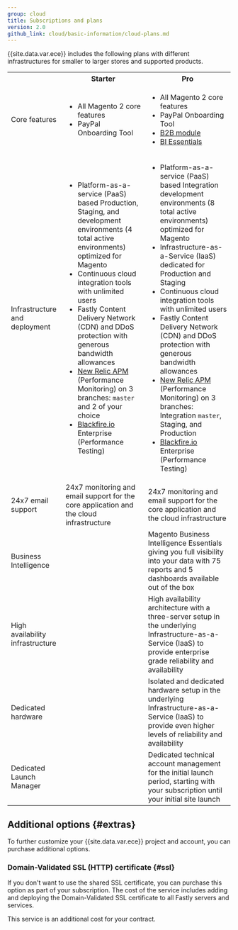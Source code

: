 ```yaml
---
group: cloud
title: Subscriptions and plans
version: 2.0
github_link: cloud/basic-information/cloud-plans.md
---
```


{{site.data.var.ece}} includes the following plans with different infrastructures for smaller to larger stores and supported products.

<table>
  <tbody>
    <tr>
      <td class="blank"></td>
      <th>Starter</th>
      <th>Pro</th>
    </tr>
    <tr>
      <td>Core features</td>
      <td>
        <ul>
          <li>All Magento 2 core features</li>
          <li>PayPal Onboarding Tool</li>
        </ul>
      </td>
      <td>
        <ul>
          <li>All Magento 2 core features</li>
          <li>PayPal Onboarding Tool</li>
          <li>
            <a href="https://magento.com/business-needs/b2b-commerce">B2B module</a>
          </li>
          <li>
            <a href="https://magento.com/products/business-intelligence/essentials">BI Essentials</a>
          </li>
        </ul>
      </td>
    </tr>
    <tr>
      <td>Infrastructure and deployment</td>
      <td>
        <ul>
          <li>Platform-as-a-service (PaaS) based Production, Staging, and development environments (4 total active environments) optimized for Magento</li>
          <li>Continuous cloud integration tools with unlimited users</li>
          <li>Fastly Content Delivery Network (CDN) and DDoS protection with generous bandwidth allowances</li>
          <li>
            <a href="{{ page.baseurl }}/cloud/project/new-relic.html">New Relic APM</a> (Performance Monitoring) on 3 branches: <code>master</code> and 2 of your choice
          </li>
          <li>
            <a href="{{ page.baseurl }}/cloud/project/project-integrate-blackfire.html">Blackfire.io</a> Enterprise (Performance Testing)
          </li>
        </ul>
      </td>
      <td>
        <ul>
          <li>Platform-as-a-service (PaaS) based Integration development environments (8 total active environments) optimized for Magento</li>
          <li>Infrastructure-as-a-Service (IaaS) dedicated for Production and Staging</li>
          <li>Continuous cloud integration tools with unlimited users</li>
          <li>Fastly Content Delivery Network (CDN) and DDoS protection with generous bandwidth allowances</li>
          <li>
            <a href="{{ page.baseurl }}/cloud/project/new-relic.html">New Relic APM</a> (Performance Monitoring) on 3 branches: Integration <code>master</code>, Staging, and Production
          </li>
          <li>
            <a href="{{ page.baseurl }}/cloud/project/project-integrate-blackfire.html">Blackfire.io</a> Enterprise (Performance Testing)
          </li>
        </ul>
      </td>
    </tr>
    <tr>
      <td>24x7 email support</td>
      <td>24x7 monitoring and email support for the core application and the cloud infrastructure</td>
      <td>24x7 monitoring and email support for the core application and the cloud infrastructure</td>
    </tr>
    <tr>
      <td>Business Intelligence</td>
      <td class="blank"></td>
      <td>Magento Business Intelligence Essentials giving you full visibility into your data with 75 reports and 5 dashboards available out of the box</td>
    </tr>
    <tr>
      <td>High availability infrastructure</td>
      <td class="blank"></td>
      <td>High availability architecture with a three-server setup in the underlying Infrastructure-as-a-Service (IaaS) to provide enterprise grade reliability and availability</td>
    </tr>
    <tr>
      <td>Dedicated hardware</td>
      <td class="blank"></td>
      <td>Isolated and dedicated hardware setup in the underlying Infrastructure-as-a-Service (IaaS) to provide even higher levels of reliability and availability</td>
    </tr>
    <tr>
      <td>Dedicated Launch Manager</td>
      <td class="blank"></td>
      <td>Dedicated technical account management for the initial launch period, starting with your subscription until your initial site launch</td>
    </tr>
  </tbody>
</table>

## Additional options {#extras}

To further customize your {{site.data.var.ece}} project and account, you can purchase additional options.

### Domain-Validated SSL (HTTP) certificate {#ssl}

If you don't want to use the shared SSL certificate, you can purchase this option as part of your subscription. The cost of the service includes adding and deploying the Domain-Validated SSL certificate to all Fastly servers and services.

This service is an additional cost for your contract.
